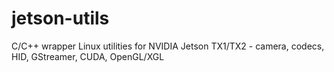 # jetson-utils
C/C++ wrapper Linux utilities for NVIDIA Jetson TX1/TX2 - camera, codecs, HID, GStreamer, CUDA, OpenGL/XGL
